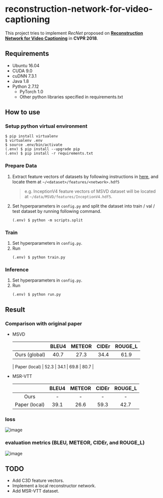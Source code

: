 # reconstruction-network-for-video-captioning

This project tries to implement *RecNet* proposed on **[Reconstruction Network for Video Captioning](http://openaccess.thecvf.com/content_cvpr_2018/papers/Wang_Reconstruction_Network_for_CVPR_2018_paper.pdf)** in **CVPR 2018**.



## Requirements

* Ubuntu 16.04
* CUDA 9.0
* cuDNN 7.3.1
* Java 1.8
* Python 2.7.12
  * PyTorch 1.0
  * Other python libraries specified in requirements.txt



## How to use

### Setup python virtual environment

```
$ pip install virtualenv
$ virtualenv .env
$ source .env/bin/activate
(.env) $ pip install --upgrade pip
(.env) $ pip install -r requirements.txt
```


### Prepare Data

1. Extract feature vectors of datasets by following instructions in [here](https://github.com/hobincar/awesome-video-dataset), and locate them at `~/<dataset>/features/<network>.hdf5`
   
   > e.g. InceptionV4 feature vectors of MSVD dataset will be located at `~/data/MSVD/features/InceptionV4.hdf5`.

2. Set hyperparameters in `config.py` and split the dataset into train / val / test dataset by running following command.
   
   ```
   (.env) $ python -m scripts.split
   ```
   

### Train

1. Set hyperparameters in `config.py`.
2. Run
   ```
   (.env) $ python train.py
   ```


### Inference

1. Set hyperparameters in `config.py`.
2. Run
   ```
   (.env) $ python run.py
   ```


## Result

### Comparison with original paper

* MSVD

  |   | BLEU4 | METEOR | CIDEr | ROUGE_L |
  | :---: | :---: | :---: | :---: | :---: |
  | Ours (global) | 40.7 | 27.3 | 34.4 | 61.9 |
  
  | Paper (local) | 52.3 | 34.1 | 69.8 | 80.7 |

* MSR-VTT

  |   | BLEU4 | METEOR | CIDEr | ROUGE_L |
  | :---: | :---: | :---: | :---: | :---: |
  | Ours | - | - | - | - |
  | Paper (local) | 39.1 | 26.6 | 59.3 | 42.7 |


### loss

![image](https://user-images.githubusercontent.com/17702664/49371473-e364d480-f73a-11e8-809b-107ed321e841.png)


### evaluation metrics (BLEU, METEOR, CIDEr, and ROUGE_L)

![image](https://user-images.githubusercontent.com/17702664/49371614-6b4ade80-f73b-11e8-8cec-e0e4dc6b8fb8.png)


## TODO

* Add C3D feature vectors.
* Implement a local reconstructor network.
* Add MSR-VTT dataset.
